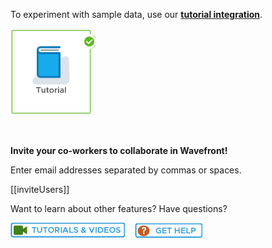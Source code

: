 <div class="container-fluid">

<p>To experiment with sample data, use our <a href="../dashboard/tutorial-intro"><strong>tutorial integration</strong></a>.</p>
<p><a href="../dashboard/tutorial-intro"><img src="images/tutorial_integration_pic.png"></img> </a></p>
<p>&nbsp;</p>
<p><strong>Invite your co-workers to collaborate in Wavefront!</strong></p>
<p>Enter email addresses separated by commas or spaces.</p>

[[inviteUsers]]

<p>Want to learn about other features? Have questions?</p>
<p><a href="https://docs.wavefront.com/tutorial_overview.html"><img src="images/tut_snag.png"></img></a>&nbsp; &nbsp;
<a href="https://help.wavefront.com/hc/en-us/requests/new"> <img src="images/get_help_snag.png"></img></a>&nbsp; &nbsp;
 </p>

</div>
